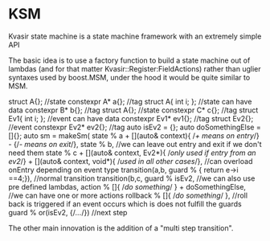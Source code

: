 # KSM
Kvasir state machine is a state machine framework with an extremely simple API

The basic idea is to use a factory function to build a state machine out of lambdas (and for that matter Kvasir::Register:FieldActions) rather than uglier syntaxes used by boost.MSM, under the hood it would be quite similar to MSM.

struct A{};            //state
constexpr A* a{};  //tag
struct A{ int i; };            //state can have data
constexpr B* b{};  //tag
struct A{};            //state
constexpr C* c{};  //tag
struct Ev1{ int i; };            //event can have data
constexpr Ev1* ev1{};  //tag
struct Ev2{};            //event
constexpr Ev2* ev2{};  //tag
auto isEv2 = [](Ev2*){};
auto doSomethingElse = []{};
auto sm = makeSm(
    state % a + [](auto& context){  /*+ means on entry*/} - [](){/*- means on exit*/},
    state % b, //we can leave out entry and exit if we don't need them
    state % c + [](auto& context, Ev2*){ /*only used if entry from an ev2*/} + [](auto& context, void*){ /*used in all other cases*/}, //can overload onEntry depending on event type
    transition(a,b, guard % [](Ev1*e){ return e->i ==4;}), //normal transition
    transition(b,c,
        guard % isEv2,  //we can also use pre defined lambdas,
        action % []{ /*do something*/ } + doSomethingElse, //we can have one or more actions
        rollback % []{ /*do something*/ }, //roll back is triggered if an event occurs which is does not fulfill the guards
        guard % or(isEv2, [](Ev1*e){/*...*/})  //next step

The other main innovation is the addition of a "multi step transition".
